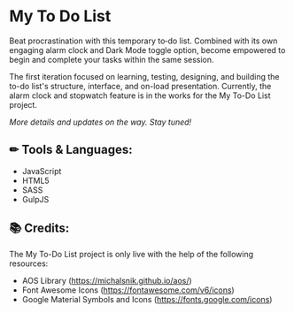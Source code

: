 # My To Do List
Beat procrastination with this temporary to‐do list. Combined with its own engaging alarm clock and Dark Mode toggle option, become empowered to begin and complete your tasks within the same session.

The first iteration focused on learning, testing, designing, and building the to-do list's structure, interface, and on-load presentation. Currently, the alarm clock and stopwatch feature is in the works for the My To-Do List project.

_More details and updates on the way. Stay tuned!_

## ✏ Tools & Languages: 
* JavaScript
* HTML5
* SASS
* GulpJS

## 📚 Credits: 
The My To-Do List project is only live with the help of the following resources:
* AOS Library (https://michalsnik.github.io/aos/)
* Font Awesome Icons (https://fontawesome.com/v6/icons)
* Google Material Symbols and Icons (https://fonts.google.com/icons)
